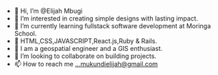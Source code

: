 - 👋 Hi, I’m @Elijah Mbugi
- 👀 I’m interested in creating simple designs with lasting impact.
- 🌱 I’m currently learning fullstack software development at Moringa School.
- 🌱 HTML,CSS,JAVASCRIPT,React.js,Ruby & Rails.
- 🌱 I am a geospatial engineer and a GIS enthusiast.
- 💞️ I’m looking to collaborate on building projects.
- 📫 How to reach me ...mukundielijah@gmail.com

<!---
Mukundi-Mbugi/Mukundi-Mbugi is a ✨ special ✨ repository because its `README.md` (this file) appears on your GitHub profile.
You can click the Preview link to take a look at your changes.
--->
